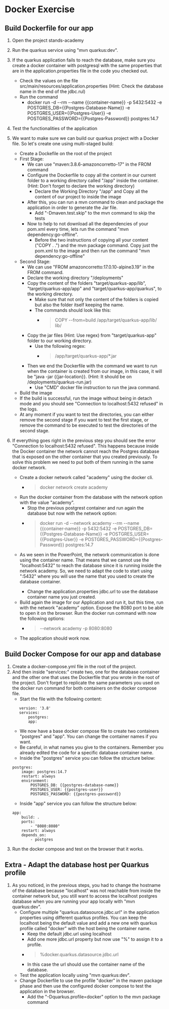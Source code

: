 # Docker Exercise

## Build Dockerfile for our app

1. Open the project stands-academy

2. Run the quarkus service using "mvn quarkus:dev".

3. If the quarkus application fails to reach the database, make sure you create a docker container with postgresql with the same properties that are in the application.properties file in the code you checked out.
    - Check the values on the file src/main/resources/application.properties (Hint: Check the database name in the end of the jdbc.rul)
    - Run the command
        - docker run -d --rm --name {{container-name}} -p 5432:5432 -e POSTGRES_DB={{Postgres-Database-Name}} -e POSTGRES_USER={{Postgres-User}} -e POSTGRES_PASSWORD={{Postgres-Password}} postgres:14.7

4.  Test the functionalities of the application

5.  We want to make sure we can build our quarkus project with a Docker file. So let's create one using multi-staged build:
    - Create a Dockefile on the root of the project
    - First Stage:
        - We can use "maven:3.8.6-amazoncorretto-17" in the FROM command
        - Configure the Dockerfile to copy all the content in our current folder to a working directory called "/app" inside the container. (Hint: Don't forget to declare the working directory)
            - Declare the Working Directory "/app" and Copy all the content of our project to inside the image
        - After this, you can run a mvn command to clean and package the application in order to generate the Jar file.
            - Add "-Dmaven.test.skip" to the mvn command to skip the tests
        - Now to help to not download all the dependencies of your pom.xml every time, lets run the command "mvn dependency:go-offline".
            - Before the two instructions of copying all your content ("COPY . .") and the mvn package command. Copy just the pom.xml to the image and then run the command "mvn dependency:go-offline"
    - Second Stage:
        - We can use "FROM amazoncorretto:17.0.10-alpine3.19" in the FROM command.
        - Declare the working directory "/deployments"
        - Copy the content of the folders "target/quarkus-app/lib", "target/quarkus-app/app" and "target/quarkus-app/quarkus", to the working directory.
            - Make sure that not only the content of the folders is copied but also the folder itself keeping the name.
            - The commands should look like this:
                - > COPY --from=build /app/target/quarkus-app/lib/ lib/
        - Copy the jar files (Hint: Use regex) from "target/quarkus-app" folder to our working directory.
            - Use the following regex:
                - > /app/target/quarkus-app/*.jar
        - Then we end the Dockerfile with the command we want to run when the container is created from our image, in this case, it will be "java -jar {{jar-location}}. (Hint: It should be on /deployments/quarkus-run.jar)
            - Use "CMD" docker file instruction to run the java command.
    - Build the image
    - If the build is successful, run the image without being in detach mode and you should see "Connection to localhost:5432 refused" in the logs.
    - At any moment if you want to test the directories, you can either remove the second stage if you want to test the first stage, or remove the command to be executed to test the directories of the second stage.

6. If everything goes right in the previous step you should see the error "Connection to localhost:5432 refused". This happens because inside the Docker container the network cannot reach the Postgres database that is exposed on the other container that you created previously. To solve this problem we need to put both of them running in the same docker network.
    - Create a docker network called "academy" using the docker cli.
        - > docker network create academy
    - Run the docker container from the database with the network option with the value "academy".
        - Stop the previous postgrest container and run again the database but now with the network option:
        - > docker run -d --network academy --rm --name {{container-name}} -p 5432:5432 -e POSTGRES_DB={{Postgres-Database-Name}} -e POSTGRES_USER={{Postgres-User}} -e POSTGRES_PASSWORD={{Postgres-Password}} postgres:14.7
    - As we seen in the PowerPoint, the network communication is done using the container name. That means that we cannot use the "localhost:5432" to reach the database since it is running inside the network academy. So, we need to adapt the code to start using "<database-container-name>:5432" where you will use the name that you used to create the database container.
        - Change the application.properties jdbc.url to use the database container name you just created.
    - Build again the image for our Application and run it, but this time, run with the network "academy" option. Expose the 8080 port to be able to open it on the browser. Run the docker run command with now the following options:
        - > --network academy -p 8080:8080
    - The application should work now.

## Build Docker Compose for our app and database

1. Create a docker-compose.yml file in the root of the project.
2. And then inside "services:" create two, one for the database container and the other one that uses the Dockerfile that you wrote in the root of the project. Don't forget to replicate the same parameters you used on the docker run command for both containers on the docker compose file.
    - Start the file with the following content:
     ``` 
        version: '3.8'
        services:
            postgres:
            app:
    ```
    - We now have a base docker compose file to create two containers "postgres" and "app". You can change the container names if you want.
    - Be careful, in what names you give to the containers. Remember you already edited the code for a specific database container name.
    - Inside the "postgres" service you can follow the structure below:
    ```
    postgres:
        image: postgres:14.7
        restart: always
        environment:
            POSTGRES_DB: {{postgres-database-name}}
            POSTGRES_USER: {{postgres-user}}
            POSTGRES_PASSWORD: {{postgres-password}}
    ```
    - Inside "app" service you can follow the structure below:
    ```
    app:
        build: .
        ports:
            - "8080:8080"
        restart: always
        depends_on:
            - postgres
    ```
3. Run the docker compose and test on the browser that it works.

## Extra - Adapt the database host per Quarkus profile

1. As you noticed, in the previous steps, you had to change the hostname of the database because "localhost" was not reachable from inside the container network but, you still want to access the localhost postgres database when you are running your app locally with "mvn quarkus:dev".
    - Configure multiple "quarkus.datasource.jdbc.url" in the application properties using different quarkus profiles. You can keep the localhost being the default value and add a new one with quarkus profile called "docker" with the host being the container name.
        - Keep the default jdbc.url using localhost
        - Add one more jdbc.url property but now use "%" to assign it to a profile.
        - > %docker.quarkus.datasource.jdbc.url
        - In this case the url should use the container name of the database.
    - Test the application locally using "mvn quarkus:dev".
    - Change Dockerfile to use the profile "docker" in the maven package phase and then use the configured docker compose to test the application in the browser.
        - Add the "-Dquarkus.profile=docker" option to the mvn package command